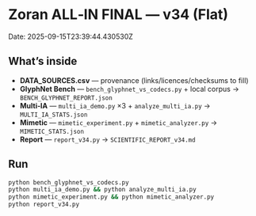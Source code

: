 # Zoran ALL‑IN FINAL — v34 (Flat)
Date: 2025-09-15T23:39:44.430530Z

## What’s inside
- **DATA_SOURCES.csv** — provenance (links/licences/checksums to fill)
- **GlyphNet Bench** — `bench_glyphnet_vs_codecs.py` + local corpus → `BENCH_GLYPHNET_REPORT.json`
- **Multi‑IA** — `multi_ia_demo.py` ×3 + `analyze_multi_ia.py` → `MULTI_IA_STATS.json`
- **Mimetic** — `mimetic_experiment.py` + `mimetic_analyzer.py` → `MIMETIC_STATS.json`
- **Report** — `report_v34.py` → `SCIENTIFIC_REPORT_v34.md`

## Run
```bash
python bench_glyphnet_vs_codecs.py
python multi_ia_demo.py && python analyze_multi_ia.py
python mimetic_experiment.py && python mimetic_analyzer.py
python report_v34.py
```
